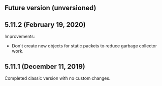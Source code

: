 ## Future version (unversioned)

## 5.11.2 (February 19, 2020)

Improvements:

- Don't create new objects for static packets to reduce garbage collector work.

## 5.11.1 (December 11, 2019)

Completed classic version with no custom changes.
